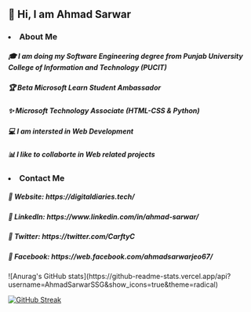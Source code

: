 <h2>&#128075 Hi, I am <strong>Ahmad Sarwar</strong></h2>
<h3><li>About Me</li></h3>
<h5>&#127891 I am doing my Software Engineering degree from Punjab University College of Information and Technology (PUCIT)</h5>
<h5>&#127942 Beta Microsoft Learn Student Ambassador</h5>
<h5>&#10024 Microsoft Technology Associate (HTML-CSS & Python)</h5>
<h5>&#128187 I am intersted in Web Development</h5>
<h5>&#128202 I like to collaborte in Web related projects</h5>
<h3><li>Contact Me</li></h3>
<h5>&#128204 Website: https://digitaldiaries.tech/</h5>
<h5>&#128204 LinkedIn: https://www.linkedin.com/in/ahmad-sarwar/</h5>
<h5>&#128204 Twitter: https://twitter.com/CarftyC</h5>
<h5>&#128204 Facebook: https://web.facebook.com/ahmadsarwarjeo67/</h5>
![Anurag's GitHub stats](https://github-readme-stats.vercel.app/api?username=AhmadSarwarSSG&show_icons=true&theme=radical)

[![GitHub Streak](https://github-readme-streak-stats.herokuapp.com/?user=AhmadSarwarSSG)](https://git.io/streak-stats)

<!---
AhmadSarwarSSG/AhmadSarwarSSG is a ✨ special ✨ repository because its `README.md` (this file) appears on your GitHub profile.
You can click the Preview link to take a look at your changes.
--->

